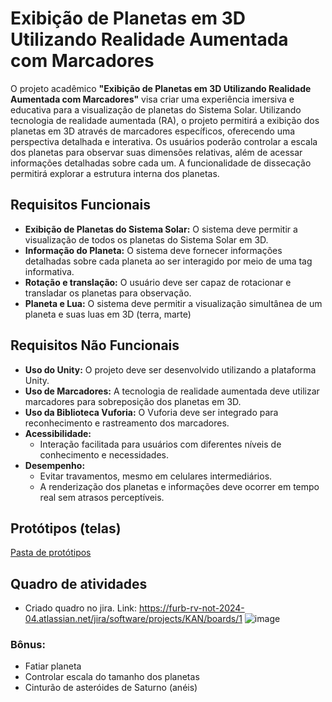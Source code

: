 # Exibição de Planetas em 3D Utilizando Realidade Aumentada com Marcadores

O projeto acadêmico **"Exibição de Planetas em 3D Utilizando Realidade Aumentada com Marcadores"** visa criar uma experiência imersiva e educativa para a visualização de planetas do Sistema Solar. Utilizando tecnologia de realidade aumentada (RA), o projeto permitirá a exibição dos planetas em 3D através de marcadores específicos, oferecendo uma perspectiva detalhada e interativa. Os usuários poderão controlar a escala dos planetas para observar suas dimensões relativas, além de acessar informações detalhadas sobre cada um. A funcionalidade de dissecação permitirá explorar a estrutura interna dos planetas.

## Requisitos Funcionais

- **Exibição de Planetas do Sistema Solar:** O sistema deve permitir a visualização de todos os planetas do Sistema Solar em 3D.
- **Informação do Planeta:** O sistema deve fornecer informações detalhadas sobre cada planeta ao ser interagido por meio de uma tag informativa.
- **Rotação e translação:** O usuário deve ser capaz de rotacionar e transladar os planetas para observação. 
- **Planeta e Lua:** O sistema deve permitir a visualização simultânea de um planeta e suas luas em 3D (terra, marte)


## Requisitos Não Funcionais

- **Uso do Unity:** O projeto deve ser desenvolvido utilizando a plataforma Unity.
- **Uso de Marcadores:** A tecnologia de realidade aumentada deve utilizar marcadores para sobreposição dos planetas em 3D.
- **Uso da Biblioteca Vuforia:** O Vuforia deve ser integrado para reconhecimento e rastreamento dos marcadores.
- **Acessibilidade:**
  - Interação facilitada para usuários com diferentes níveis de conhecimento e necessidades.
- **Desempenho:**
  - Evitar travamentos, mesmo em celulares intermediários.
  - A renderização dos planetas e informações deve ocorrer em tempo real sem atrasos perceptíveis.


## Protótipos (telas)
[Pasta de protótipos](./prototipos)

## Quadro de atividades
- Criado quadro no jira. Link: https://furb-rv-not-2024-04.atlassian.net/jira/software/projects/KAN/boards/1
![image](https://github.com/user-attachments/assets/a99279fd-9971-4632-9ecf-72340ec4248e)


###  Bônus:
- Fatiar planeta
- Controlar escala do tamanho dos planetas
- Cinturão de asteróides de Saturno (anéis)
